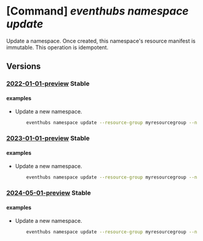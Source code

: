# [Command] _eventhubs namespace update_

Update a namespace. Once created, this namespace's resource manifest is immutable. This operation is idempotent.

## Versions

### [2022-01-01-preview](/Resources/mgmt-plane/L3N1YnNjcmlwdGlvbnMve30vcmVzb3VyY2Vncm91cHMve30vcHJvdmlkZXJzL21pY3Jvc29mdC5ldmVudGh1Yi9uYW1lc3BhY2VzL3t9/2022-01-01-preview.xml) **Stable**

<!-- mgmt-plane /subscriptions/{}/resourcegroups/{}/providers/microsoft.eventhub/namespaces/{} 2022-01-01-preview -->

#### examples

- Update a new namespace.
    ```bash
        eventhubs namespace update --resource-group myresourcegroup --name mynamespace --tags tag=value --enable-auto-inflate True
    ```

### [2023-01-01-preview](/Resources/mgmt-plane/L3N1YnNjcmlwdGlvbnMve30vcmVzb3VyY2Vncm91cHMve30vcHJvdmlkZXJzL21pY3Jvc29mdC5ldmVudGh1Yi9uYW1lc3BhY2VzL3t9/2023-01-01-preview.xml) **Stable**

<!-- mgmt-plane /subscriptions/{}/resourcegroups/{}/providers/microsoft.eventhub/namespaces/{} 2023-01-01-preview -->

#### examples

- Update a new namespace.
    ```bash
        eventhubs namespace update --resource-group myresourcegroup --name mynamespace --tags tag=value --enable-auto-inflate True
    ```

### [2024-05-01-preview](/Resources/mgmt-plane/L3N1YnNjcmlwdGlvbnMve30vcmVzb3VyY2Vncm91cHMve30vcHJvdmlkZXJzL21pY3Jvc29mdC5ldmVudGh1Yi9uYW1lc3BhY2VzL3t9/2024-05-01-preview.xml) **Stable**

<!-- mgmt-plane /subscriptions/{}/resourcegroups/{}/providers/microsoft.eventhub/namespaces/{} 2024-05-01-preview -->

#### examples

- Update a new namespace.
    ```bash
        eventhubs namespace update --resource-group myresourcegroup --name mynamespace --tags tag=value --enable-auto-inflate True
    ```
